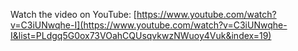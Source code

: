Watch the video on YouTube: [https://www.youtube.com/watch?v=C3iUNwqhe-I](https://www.youtube.com/watch?v=C3iUNwqhe-I&list=PLdgq5G0ox73VOahCQUsqvkwzNWuoy4Vuk&index=19)